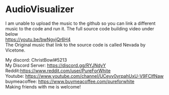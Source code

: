 # AudioVisualizer

I am unable to upload the music to the github so you can link a different music to the code and run it. The full source code building video under below  
https://youtu.be/bwNgyjQr6H4  
The Original music that link to the source code is called Nevada by Vicetone. 

My discord: ChristBowl#5213  
My Discord Server: https://discord.gg/RYJNdyY  
Reddit:https://www.reddit.com/user/PureForWhite  
Youtube: https://www.youtube.com/channel/UCeyv0vrpahUxU-V9FClfNaw  
buymeacoffee:  https://www.buymeacoffee.com/pureforwhite  
Making friends with me is welcome!  
